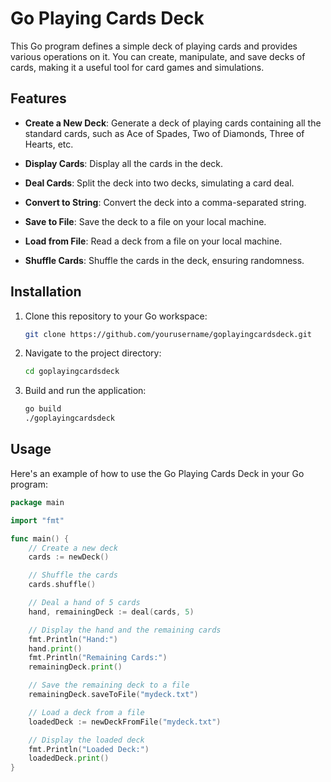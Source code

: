 # Go Playing Cards Deck

This Go program defines a simple deck of playing cards and provides various operations on it. You can create, manipulate, and save decks of cards, making it a useful tool for card games and simulations.

## Features

- **Create a New Deck**: Generate a deck of playing cards containing all the standard cards, such as Ace of Spades, Two of Diamonds, Three of Hearts, etc.

- **Display Cards**: Display all the cards in the deck.

- **Deal Cards**: Split the deck into two decks, simulating a card deal.

- **Convert to String**: Convert the deck into a comma-separated string.

- **Save to File**: Save the deck to a file on your local machine.

- **Load from File**: Read a deck from a file on your local machine.

- **Shuffle Cards**: Shuffle the cards in the deck, ensuring randomness.

## Installation

1. Clone this repository to your Go workspace:

   ```bash
   git clone https://github.com/yourusername/goplayingcardsdeck.git
   ```

2. Navigate to the project directory:

   ```bash
   cd goplayingcardsdeck
   ```

3. Build and run the application:

   ```bash
   go build
   ./goplayingcardsdeck
   ```

## Usage

Here's an example of how to use the Go Playing Cards Deck in your Go program:

```go
package main

import "fmt"

func main() {
    // Create a new deck
    cards := newDeck()

    // Shuffle the cards
    cards.shuffle()

    // Deal a hand of 5 cards
    hand, remainingDeck := deal(cards, 5)

    // Display the hand and the remaining cards
    fmt.Println("Hand:")
    hand.print()
    fmt.Println("Remaining Cards:")
    remainingDeck.print()

    // Save the remaining deck to a file
    remainingDeck.saveToFile("mydeck.txt")

    // Load a deck from a file
    loadedDeck := newDeckFromFile("mydeck.txt")

    // Display the loaded deck
    fmt.Println("Loaded Deck:")
    loadedDeck.print()
}
```
